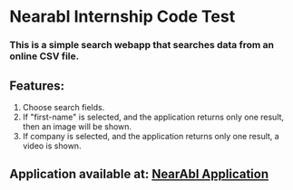# Nearabl Internship Code Test

### This is a simple search webapp that searches data from an online CSV file.

## Features:
1. Choose search fields.
2. If "first-name" is selected, and the application returns only one result, then an image will be shown.
3. If company is selected, and the application returns only one result, a video is shown.


## Application available at: [NearAbl Application](http://marcushcrawford.pythonanywhere.com/)
